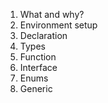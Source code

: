 1. What and why?
2. Environment setup
3. Declaration
4. Types
5. Function
6. Interface
7. Enums
8. Generic
